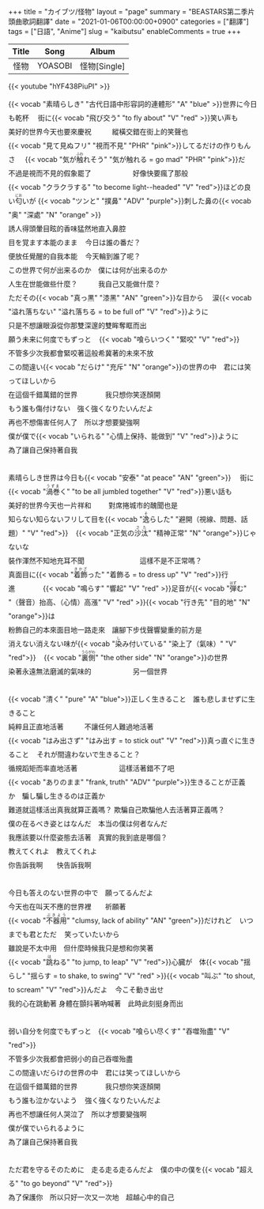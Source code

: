 +++
title = "カイブツ/怪物"
layout = "page"
summary = "BEASTARS第二季片頭曲歌詞翻譯"
date = "2021-01-06T00:00:00+0900"
categories = ["翻譯"]
tags = ["日語", "Anime"]
slug = "kaibutsu"
enableComments = true
+++


Title  | Song  |  Album
:--:|:---:|:--:
怪物  |  YOASOBI |  怪物\[Single\]

{{< youtube "hYF438PiuPI" >}}

<div style="margin:1em 0;line-height:2">
  {{< vocab "素晴らしき" "古代日語中形容詞的連體形" "A" "blue" >}}世界に今日も乾杯
  &emsp;街に{{< vocab "飛び交う" "to fly about" "V" "red" >}}笑い声も<br/>
  美好的世界今天也要來慶祝&emsp;&emsp;&emsp;縱橫交錯在街上的笑聲也<br/>
  {{< vocab "見て見ぬフリ" "視而不見" "PHR" "pink">}}してるだけの作りもんさ&nbsp;&nbsp;&nbsp;&nbsp;
  {{< vocab "気が<ruby>触<rt>ふわ</rt></ruby>れそう" "気が触れる = go mad" "PHR" "pink">}}だ<br/>
  不過是視而不見的假象罷了&emsp;&emsp;&emsp;&emsp;&emsp;&emsp;好像快要瘋了那般<br/>
  {{< vocab "クラクラする" "to become light--headed" "V" "red">}}ほどの良い<ruby>匂<rt>にお</rt></ruby>いが
  {{< vocab "ツンと" "撲鼻" "ADV" "purple">}}刺した鼻の{{< vocab "奥" "深處" "N" "orange" >}}<br/>
  誘人得頭暈目眩的香味猛然地直入鼻腔<br/>
  目を覚ます本能のまま&nbsp;&nbsp;&nbsp;&nbsp;今日は誰の番だ？<br/>
  便放任覺醒的自我本能&nbsp;&nbsp;&nbsp;&nbsp;今天輪到誰了呢？<br/>
  この世界で何が出来るのか&emsp;僕には何が出来るのか<br/>
  人生在世能做些什麼？&emsp;&emsp;&emsp;我自己又能做什麼？<br/>
  ただその{{< vocab "真っ黒" "漆黑" "AN" "green">}}な目から&emsp;
  涙{{< vocab "溢れ落ちない" "溢れ落ちる = to be full of" "V" "red">}}ように<br/>
  只是不想讓眼淚從你那雙深邃的雙眸奪眶而出<br/>
  願う未来に何度でもずっと&nbsp;&nbsp;&nbsp;&nbsp;{{< vocab "喰らいつく" "緊咬" "V" "red">}}<br/>
  不管多少次我都會緊咬著這般希冀著的未來不放<br/>
  この間違い{{< vocab "だらけ" "充斥" "N" "orange">}}の世界の中&emsp;君には笑ってほしいから<br/>
  在這個千錯萬錯的世界&emsp;&emsp;&emsp;&emsp;我只想你笑逐顏開<br/>
  もう誰も傷付けない&emsp;強く強くなりたいんだよ<br/>
  再也不想傷害任何人了&emsp;所以才想要變強啊<br/>
  僕が僕で{{< vocab "<ex>いられる</ex>" "心情上保持、能做到" "V" "red">}}ように<br/>
  為了讓自己保持著自我<br/><br/>
  素晴らしき世界は今日も{{< vocab "安泰" "at peace" "AN" "green">}}&emsp;
  街に{{< vocab "<ruby>渦巻<rt>うずま</rt></ruby>く" "to be all jumbled together" "V" "red">}}悪い話も<br/>
  美好的世界今天也一片祥和&emsp;&emsp;&ensp;對席捲城市的醜聞也是<br/>
  知らない知らないフリして目を{{< vocab "<ruby>逸<rt>そ</rt></ruby>らした" "避開（視線、問題、話題）" "V" "red">}}&nbsp;&nbsp;&nbsp;&nbsp;{{< vocab "正気の<ruby>沙汰<rt>さた</rt></ruby>" "精神正常" "N" "orange">}}じゃないな<br/>
  裝作渾然不知地充耳不聞&emsp;&emsp;&emsp;&emsp;&emsp;&emsp;&emsp;&emsp;這樣不是不正常嗎？<br/>
  真面目に{{< vocab "<ruby>着飾<rt>きかざ</rt></ruby>った" "着飾る = to dress up" "V" "red">}}行進&emsp;&emsp;&emsp;&emsp;{{< vocab "鳴らす" "響起" "V" "red" >}}足音が{{< vocab "<ruby>弾<rt>はず</rt></ruby>む" "（聲音）抬高、（心情）高漲" "V" "red" >}}{{< vocab "行き先" "目的地" "N" "orange">}}は<br/>
  粉飾自己的本來面目地一路走來&emsp;讓腳下步伐聲響變重的前方是<br/>
  消えない消えない味が{{< vocab "<ruby>染<rt>し</rt></ruby>み付いている" "染上了（氣味）" "V" "red">}}&nbsp;&nbsp;&nbsp;&nbsp;{{< vocab "<ruby>裏側<rt>うらがわ</rt></ruby>" "the other side" "N" "orange">}}の世界<br/>
  染著永遠無法磨滅的氣味的&emsp;&emsp;&emsp;&emsp;&emsp;&emsp;另一個世界<br/><br/>
  {{< vocab "清く" "pure" "A" "blue">}}正しく生きること&emsp;誰も悲しませずに生きること<br/>
  純粹且正直地活著&emsp;&emsp;&emsp;不讓任何人難過地活著<br/>
  {{< vocab "はみ出さず" "はみ出す = to stick out" "V" "red">}}真っ直ぐに生きること&nbsp;&nbsp;&nbsp;&nbsp;それが間違わないで生きること？<br/>
  循規蹈矩而率直地活著&emsp;&emsp;&emsp;&emsp;&emsp;&emsp;這樣活著錯不了吧<br/>
  {{< vocab "ありのまま" "frank, truth" "ADV" "purple">}}生きることが正義か&emsp;騙し騙し生きるのは正義か<br/>
  難道就這樣活出真我就算正義嗎？&nbsp;欺騙自己欺騙他人去活著算正義嗎？<br/>
  僕の在るべき姿とはなんだ&emsp;本当の僕は何者なんだ<br/>
  我應該要以什麼姿態去活著&emsp;真實的我到底是哪個？<br/>
  教えてくれよ&emsp;教えてくれよ<br/>
  你告訴我啊&emsp;&emsp;快告訴我啊<br/><br/>
  今日も答え<grammar>の</grammar>ない世界の中で&emsp;願ってるんだよ<br/>
  今天也在叫天不應的世界裡&emsp;&emsp;祈願著<br/>
  {{< vocab "<ruby>不器用<rt>ぶきよう</rt></ruby>" "clumsy, lack of ability" "AN" "green">}}だけれど&nbsp;&nbsp;&nbsp;&nbsp;いつまでも君とただ&nbsp;&nbsp;&nbsp;&nbsp;笑っていたいから<br/>
  雖說是不太中用&emsp;但什麼時候我只是想和你笑著<br/>
  {{< vocab "<ruby>跳<rt>は</rt></ruby>ねる" "to jump, to leap" "V" "red">}}心臓が&emsp;体{{< vocab "揺らし" "揺らす = to shake, to swing" "V" "red" >}}{{< vocab "叫ぶ" "to shout, to scream" "V" "red">}}んだよ&nbsp;&nbsp;&nbsp;&nbsp;今こそ動き出せ<br/>
  我的心在跳動著&nbsp;身體在顫抖著吶喊著&emsp;此時此刻挺身而出<br/><br/>
  弱い自分を何度でもずっと&emsp;{{< vocab "喰らい尽くす" "吞噬殆盡" "V" "red">}}<br/>
  不管多少次我都會把弱小的自己吞噬殆盡<br/>
  この間違いだらけの世界の中&emsp;君には笑ってほしいから<br/>
  在這個千錯萬錯的世界&emsp;&emsp;&emsp;&emsp;我只想你笑逐顏開<br/>
  もう誰も泣かないよう&nbsp;&nbsp;&nbsp;&nbsp;強く強くなりたいんだよ<br/>
  再也不想讓任何人哭泣了&emsp;所以才想要變強啊<br/>
  僕が僕でいられるように<br/>
  為了讓自己保持著自我<br/><br/>
  ただ君を守るそのために&emsp;走る走る走るんだよ&emsp;僕の中の僕を{{< vocab "超える" "to go beyond" "V" "red">}}<br/>
  為了保護你&emsp;所以只好一次又一次地&emsp;超越心中的自己
</div>
